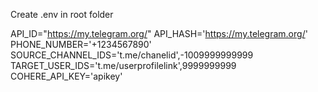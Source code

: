 Create .env in root folder

API_ID="https://my.telegram.org/"
API_HASH='https://my.telegram.org/'
PHONE_NUMBER='+1234567890'
SOURCE_CHANNEL_IDS='t.me/chanelid',-1009999999999
TARGET_USER_IDS='t.me/userprofilelink',9999999999
COHERE_API_KEY='apikey'
